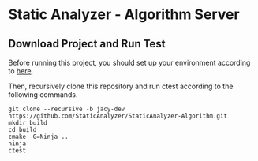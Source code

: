 # Static Analyzer - Algorithm Server

## Download Project and Run Test

Before running this project, you should set up your
environment according to [here](libanalyzer/README.md).

Then, recursively clone this repository and run ctest
according to the following commands.

```shell
git clone --recursive -b jacy-dev https://github.com/StaticAnalyzer/StaticAnalyzer-Algorithm.git
mkdir build
cd build
cmake -G=Ninja ..
ninja
ctest
```
